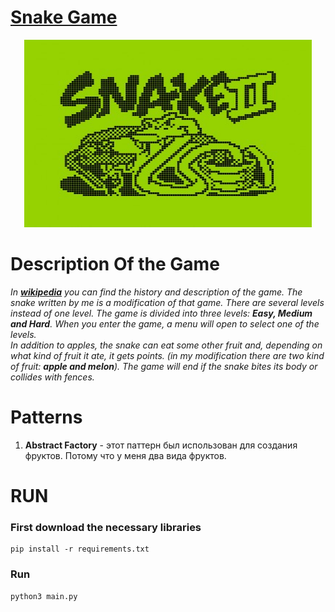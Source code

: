 # [**Snake Game**](https://ru.wikipedia.org/wiki/Snake_(%D0%B8%D0%B3%D1%80%D0%B0))

<p align="center">
  <img width="460" height="300" src="src/legendary.jpg" сaption="Легендарная игра">
</p>





**Description Of the Game**
=====
*In [**wikipedia**](https://ru.wikipedia.org/wiki/Snake_ (%D0%B8%D0%B3%D1%80%D0%B0)) you can find the history and description of the game. 
The snake written by me is a modification of that game. There are several levels instead of one level. The game is divided into three levels: **Easy, Medium and Hard**. When you enter the game, a menu will open to select one of the levels.  
In addition to apples, the snake can eat some other fruit and, depending on what kind of fruit it ate, it gets points. (in my modification there are two kind of fruit: **apple and melon**).
The game will end if the snake bites its body or collides with fences.*

**Patterns**
====
1. **Abstract Factory** - этот паттерн был использован для создания фруктов. Потому что у меня два вида фруктов.

**RUN**
=====

### First download the necessary libraries
    pip install -r requirements.txt

### Run
    python3 main.py